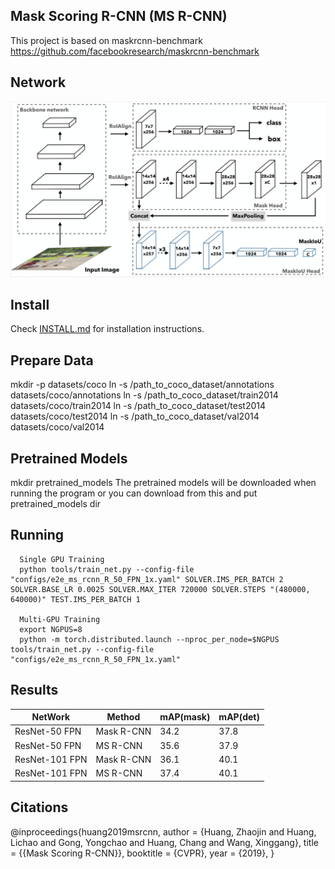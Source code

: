 Mask Scoring R-CNN (MS R-CNN)
-----------------
This project is based on maskrcnn-benchmark https://github.com/facebookresearch/maskrcnn-benchmark

Network
-----------------
![alt text](demo/network.png)


Install
-----------------
  Check [INSTALL.md](INSTALL.md) for installation instructions.


Prepare Data
----------------
  mkdir -p datasets/coco
  ln -s /path_to_coco_dataset/annotations datasets/coco/annotations
  ln -s /path_to_coco_dataset/train2014 datasets/coco/train2014
  ln -s /path_to_coco_dataset/test2014 datasets/coco/test2014
  ln -s /path_to_coco_dataset/val2014 datasets/coco/val2014


Pretrained Models
---------------
  mkdir pretrained_models
  The pretrained models will be downloaded when running the program or you can download from this and put pretrained_models dir


Running
----------------

```
  Single GPU Training
  python tools/train_net.py --config-file "configs/e2e_ms_rcnn_R_50_FPN_1x.yaml" SOLVER.IMS_PER_BATCH 2 SOLVER.BASE_LR 0.0025 SOLVER.MAX_ITER 720000 SOLVER.STEPS "(480000, 640000)" TEST.IMS_PER_BATCH 1
  
  Multi-GPU Training
  export NGPUS=8
  python -m torch.distributed.launch --nproc_per_node=$NGPUS tools/train_net.py --config-file "configs/e2e_ms_rcnn_R_50_FPN_1x.yaml" 
```


Results
------------
| NetWork  | Method | mAP(mask) | mAP(det)  |
|----------|--------|-----------|-----------|
| ResNet-50 FPN | Mask R-CNN | 34.2 | 37.8 |
| ResNet-50 FPN | MS R-CNN | 35.6 | 37.9 |
| ResNet-101 FPN | Mask R-CNN | 36.1 | 40.1 |
| ResNet-101 FPN | MS R-CNN | 37.4 | 40.1 |


Citations
---------------
@inproceedings{huang2019msrcnn,
author = {Huang, Zhaojin and Huang, Lichao and Gong, Yongchao and Huang, Chang and Wang, Xinggang},
title = {{Mask Scoring R-CNN}},
booktitle = {CVPR},
year = {2019},
}   


